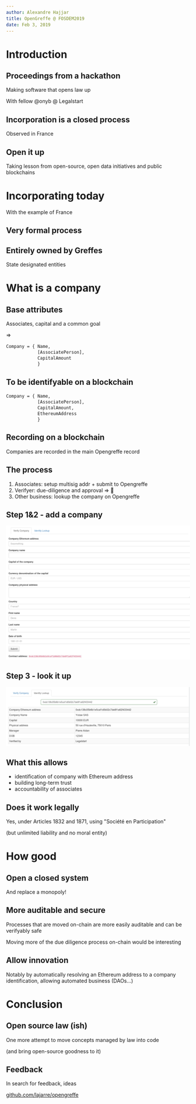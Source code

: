 ```yaml
---
author: Alexandre Hajjar
title: OpenGreffe @ FOSDEM2019
date: Feb 3, 2019
---
```


# Introduction

## Proceedings from a hackathon

Making software that opens law up

With fellow @onyb @ Legalstart

## Incorporation is a closed process

Observed in France

## Open it up

Taking lesson from open-source, open data initiatives and public blockchains

# Incorporating today

With the example of France

## Very formal process

## Entirely owned by Greffes

State designated entities

# What is a company

## Base attributes

Associates, capital and a common goal

=>

```
Company = { Name,
            [AssociatePerson],
            CapitalAmount
            }
```

## To be identifyable on a blockchain

```
Company = { Name,
            [AssociatePerson],
            CapitalAmount,
            EthereumAddress
            }
```

## Recording on a blockchain

Companies are recorded in the main Opengreffe record

## The process

1. Associates: setup multisig addr + submit to Opengreffe
2. Verifyer: due-diligence and approval => :baby:
3. Other business: lookup the company on Opengreffe

## Step 1&2 - add a company

<img src="./images/screenshot--verify.png">

## Step 3 - look it up

<img src="./images/screenshot--lookup.png">

## What this allows

- identification of company with Ethereum address
- building long-term trust
- accountability of associates

## Does it work legally

Yes, under Articles 1832 and 1871, using "Société en Participation"

(but unlimited liability and no moral entity)

# How good

## Open a closed system

And replace a monopoly!

## More auditable and secure

Processes that are moved on-chain are more easily auditable and can be
verifyably safe

Moving more of the due diligence process on-chain would be interesting

## Allow innovation

Notably by automatically resolving an Ethereum address to a company
identification, allowing automated business (DAOs...)

# Conclusion

## Open source law (ish)

One more attempt to move concepts managed by law into code

(and bring open-source goodness to it)

## Feedback

In search for feedback, ideas

[github.com/lajarre/opengreffe](github.com/lajarre/opengreffe)

